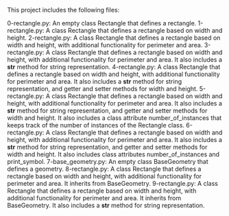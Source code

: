 This project includes the following files:

0-rectangle.py: An empty class Rectangle that defines a rectangle.
1-rectangle.py: A class Rectangle that defines a rectangle based on width and height.
2-rectangle.py: A class Rectangle that defines a rectangle based on width and height, with additional functionality for perimeter and area.
3-rectangle.py: A class Rectangle that defines a rectangle based on width and height, with additional functionality for perimeter and area. It also includes a __str__ method for string representation.
4-rectangle.py: A class Rectangle that defines a rectangle based on width and height, with additional functionality for perimeter and area. It also includes a __str__ method for string representation, and getter and setter methods for width and height.
5-rectangle.py: A class Rectangle that defines a rectangle based on width and height, with additional functionality for perimeter and area. It also includes a __str__ method for string representation, and getter and setter methods for width and height. It also includes a class attribute number_of_instances that keeps track of the number of instances of the Rectangle class.
6-rectangle.py: A class Rectangle that defines a rectangle based on width and height, with additional functionality for perimeter and area. It also includes a __str__ method for string representation, and getter and setter methods for width and height. It also includes class attributes number_of_instances and print_symbol.
7-base_geometry.py: An empty class BaseGeometry that defines a geometry.
8-rectangle.py: A class Rectangle that defines a rectangle based on width and height, with additional functionality for perimeter and area. It inherits from BaseGeometry.
9-rectangle.py: A class Rectangle that defines a rectangle based on width and height, with additional functionality for perimeter and area. It inherits from BaseGeometry. It also includes a __str__ method for string representation.
